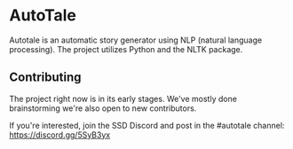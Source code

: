 # AutoTale  
Autotale is an automatic story generator using NLP (natural language processing). The project utilizes Python and the NLTK package.

## Contributing
The project right now is in its early stages. We've mostly done brainstorming we're also open to new contributors.

If you're interested, join the SSD Discord and post in the #autotale channel: https://discord.gg/5SyB3yx
